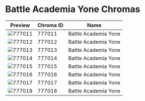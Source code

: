 # Battle Academia Yone Chromas

| Preview | Chroma ID | Name |
|---------|-----------|------|
| ![777011](https://raw.communitydragon.org/latest/plugins/rcp-be-lol-game-data/global/default/v1/champion-chroma-images/777/777011.png) | 777011 | Battle Academia Yone |
| ![777012](https://raw.communitydragon.org/latest/plugins/rcp-be-lol-game-data/global/default/v1/champion-chroma-images/777/777012.png) | 777012 | Battle Academia Yone |
| ![777013](https://raw.communitydragon.org/latest/plugins/rcp-be-lol-game-data/global/default/v1/champion-chroma-images/777/777013.png) | 777013 | Battle Academia Yone |
| ![777014](https://raw.communitydragon.org/latest/plugins/rcp-be-lol-game-data/global/default/v1/champion-chroma-images/777/777014.png) | 777014 | Battle Academia Yone |
| ![777015](https://raw.communitydragon.org/latest/plugins/rcp-be-lol-game-data/global/default/v1/champion-chroma-images/777/777015.png) | 777015 | Battle Academia Yone |
| ![777016](https://raw.communitydragon.org/latest/plugins/rcp-be-lol-game-data/global/default/v1/champion-chroma-images/777/777016.png) | 777016 | Battle Academia Yone |
| ![777017](https://raw.communitydragon.org/latest/plugins/rcp-be-lol-game-data/global/default/v1/champion-chroma-images/777/777017.png) | 777017 | Battle Academia Yone |
| ![777018](https://raw.communitydragon.org/latest/plugins/rcp-be-lol-game-data/global/default/v1/champion-chroma-images/777/777018.png) | 777018 | Battle Academia Yone |